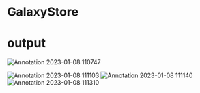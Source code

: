 # GalaxyStore
# output

![Annotation 2023-01-08 110747](https://user-images.githubusercontent.com/101623802/211182341-170f80cc-9daf-45f0-9575-fc791935aabb.jpg)

![Annotation 2023-01-08 111103](https://user-images.githubusercontent.com/101623802/211182364-33ed41d0-94e3-44a6-896d-8405d2052695.jpg)
![Annotation 2023-01-08 111140](https://user-images.githubusercontent.com/101623802/211182367-84b71fee-356e-45eb-96d3-99be94ab116a.jpg)
![Annotation 2023-01-08 111310](https://user-images.githubusercontent.com/101623802/211182372-d8ccac8f-f3d5-4879-8272-1236823e47a1.jpg)
